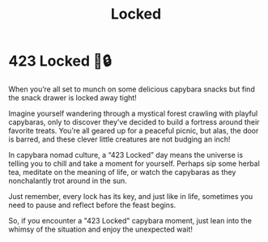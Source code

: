 ﻿---
category: 4xx
code: 423
cover: https://firebasestorage.googleapis.com/v0/b/capy-http.appspot.com/o/Capy-423-750x600.avif?alt=media
thumbnail: https://firebasestorage.googleapis.com/v0/b/capy-http.appspot.com/o/Capy-423-250x200.avif?alt=media
coverAlt: Locked
description: Locked
pubDate: 2014-06-01
tags:
- 4xx
title: Locked
---


# 423 Locked 🦙🔒

When you’re all set to munch on some delicious capybara snacks but find the snack drawer is locked away tight! 

Imagine yourself wandering through a mystical forest crawling with playful capybaras, only to discover they’ve decided to build a fortress around their favorite treats. You’re all geared up for a peaceful picnic, but alas, the door is barred, and these clever little creatures are not budging an inch!

In capybara nomad culture, a “423 Locked” day means the universe is telling you to chill and take a moment for yourself. Perhaps sip some herbal tea, meditate on the meaning of life, or watch the capybaras as they nonchalantly trot around in the sun. 

Just remember, every lock has its key, and just like in life, sometimes you need to pause and reflect before the feast begins. 

So, if you encounter a "423 Locked" capybara moment, just lean into the whimsy of the situation and enjoy the unexpected wait!